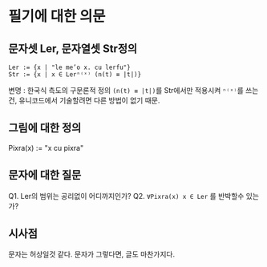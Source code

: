 # 필기에 대한 의문

## 문자셋 Ler, 문자열셋 Str정의
```text/plain korean style lojban mathmatics
Ler := {x | "le me’o x. cu lerfu"}
Str := {x | x ∈ Lerⁿ⁽ˣ⁾ (n(t) ≡ |t|)}
```
변명 : 한국식 측도의 구문론적 정의 `(n(t) ≡ |t|)`를 Str에서만 적용시켜 `ⁿ⁽ˣ⁾`를 쓰는건, 유니코드에서 기술할려면 다른 방법이 없기 때문.

## 그림에 대한 정의
Pixra(x) := "x cu pixra"

## 문자에 대한 질문
Q1. Ler의 범위는 공리없이 어디까지인가?
Q2. `∀Pixra(x) x ∈ Ler` 를 반박할수 있는가?

## 시사점
문자는 허상일것 같다.
문자가 그렇다면, 글도 마찬가지다.